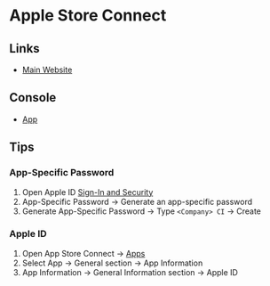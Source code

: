 # Apple Store Connect

## Links

- [Main Website](https://appstoreconnect.apple.com)

## Console

- [App](https://appstoreconnect.apple.com/apps)

## Tips

### App-Specific Password

1. Open Apple ID [Sign-In and Security](https://appleid.apple.com/account/manage)
2. App-Specific Password -> Generate an app-specific password
3. Generate App-Specific Password -> Type `<Company> CI` -> Create

### Apple ID

1. Open App Store Connect -> [Apps](https://appstoreconnect.apple.com/apps/)
2. Select App -> General section -> App Information
3. App Information -> General Information section -> Apple ID
